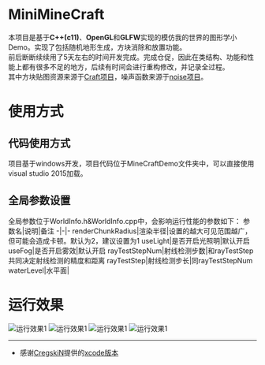 # MiniMineCraft
本项目是基于**C++(c11)**、**OpenGL**和**GLFW**实现的模仿我的世界的图形学小Demo。实现了包括随机地形生成，方块消除和放置功能。</br>
前后断断续续用了5天左右的时间开发完成。完成仓促，因此在类结构、功能和性能上都有很多不足的地方，后续有时间会进行重构修改，并记录全过程。</br>
其中方块贴图资源来源于[Craft项目](https://github.com/fogleman/Craft)，噪声函数来源于[noise项目](https://github.com/caseman/noise)。
# 使用方式
## 代码使用方式
项目基于windows开发，项目代码位于MineCraftDemo文件夹中，可以直接使用visual studio 2015加载。
## 全局参数设置
全局参数位于WorldInfo.h&WorldInfo.cpp中，会影响运行性能的参数如下：
参数名|说明|备注
-|-|-
renderChunkRadius|渲染半径|设置的越大可见范围越广，但可能会造成卡顿。默认为2，建议设置为1
useLight|是否开启光照明|默认开启
useFog|是否开启雾效|默认开启
rayTestStepNum|射线检测步数|和rayTestStep共同决定射线检测的精度和距离
rayTestStep|射线检测步长|同rayTestStepNum
waterLevel|水平面|

# 运行效果
![运行效果1](/img/运行示意图1.png)
![运行效果1](/img/运行示意图2.png)
![运行效果1](/img/运行示意图3.jpg)
![运行效果1](/img/运行示意图4.png)

---
+ 感谢[CregskiN](https://github.com/CregskiN)提供的[xcode版本](https://github.com/CregskiN/MiniMineCraft-xcode)
